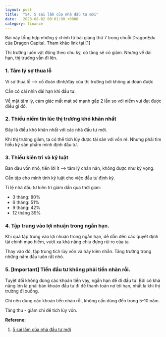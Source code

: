 ```yaml
---
layout: post
title:  "54. 5 sai lầm của nhà đầu tư mới"
date:   2023-08-02 00:01:00 +0000
category: finance
---
```

Bài này tổng hợp những ý chính từ bài giảng thứ 7 trong chuỗi DragonEdu của Dragon Capital. Tham khảo link tại [1]

Thị trường luôn vật động theo chu kỳ, có tăng sẽ có giảm. Nhưng về dài hạn, thị trường vẫn đi lên.

### 1. Tâm lý sợ thua lỗ 
Vì sợ thua lỗ --> cố đoán đỉnh/đáy của thị trường bởi không ai đoán được 

Cần có cái nhìn dài hạn khi đầu tư.

Về mặt tâm lý, cảm giác mất mát sẽ mạnh gấp 2 lần so với niềm vui đạt được điều gì đó. 

### 2. Thiếu niềm tin lúc thị trường khó khăn nhất

Đây là điều khó khăn nhất với các nhà đầu tư mới. 

Khi thị trường giảm, ta có thể tích lũy được tài sản với vốn rẻ. Nhưng phải tìm hiểu kỹ sản phẩm mình định đầu tư.

### 3. Thiếu kiên trì và kỷ luật 
Ban đàu vốn nhỏ, tiền lời ít ==> tâm lý chán nản, không được như kỳ vọng.

Cần tập cho mình tính kỷ luật cho việc đầu tư định kỳ. 

Tỉ lệ nhà đầu tư kiên trì giảm dần qua thời gian:
- 3 tháng: 80%
- 6 tháng: 51%
- 9 tháng: 42%
- 12 tháng 39%

### 4. Tập trung vào lợi nhuận trong ngắn hạn.
Khi quá tập trung vào lợi nhuận trong ngắn hạn, dễ dẫn đến các quyết định tài chính mạo hiểm, vượt xa khả năng chịu đựng rủi ro của ta. 

Thay vào đó, tập trung tích lũy vốn và hãy kiên nhẫn. Tăng trưởng trong những năm đầu luôn rất nhỏ. 

### 5. [Important] Tiền đầu tư không phải tiền nhàn rỗi. 

Tuyệt đối không dùng các khoản tiền vay, ngắn hạn để đi đầu tư. Bởi có khả năng lớn là phải bán khoản đầu tư đi để thanh toán nợ tới hạn, nhất là khi thị trường đi xuống. 

Chỉ nên dùng các khoản tiền nhàn rỗi, không cần dùng đến trong 5-10 năm.

Tăng thu - giảm chi để tích lũy vốn.

**Referene:** 
1. [5 sai lầm của nhà đầu tư mới](https://www.youtube.com/watch?v=b5-DgGR9Q4M)
